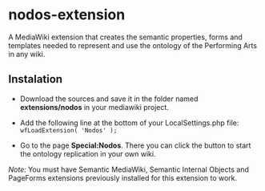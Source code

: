 # nodos-extension
A MediaWiki extension that creates the semantic properties, forms and templates needed to represent and use the ontology of the Performing Arts in any wiki.

## Instalation

* Download the sources and save it in the folder named **extensions/nodos** in your mediawiki project.

* Add the following line at the bottom of your LocalSettings.php file:
    `wfLoadExtension( 'Nodos' );`

* Go to the page **Special:Nodos**. There you can click the button to start the ontology replication in your own wiki.

*Note:* You must have Semantic MediaWiki, Semantic Internal Objects and PageForms extensions previously installed for this extension to work.
